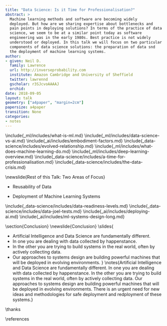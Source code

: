 ```yaml
---
title: "Data Science: Is it Time for Professionalisation?"
abstract: >
  Machine learning methods and software are becoming widely
  deployed. But how are we sharing expertise about bottlenecks and
  pain points in deploying solutions? In terms of the practice of data
  science, we seem to be at a similar point today as software
  engineering was in the early 1980s. Best practice is not widely
  understood or deployed. In this talk we will focus on two particular
  components of data science solutions: the preparation of data snd
  the deployment of machine learning systems. 
author:
- given: Neil D.
  family: Lawrence
  url: http://inverseprobability.com
  institute: Amazon Cambridge and University of Sheffield
  twitter: lawrennd
  gscholar: r3SJcvoAAAAJ
  orchid: 
date: 2018-09-05
layout: talk
geometry: ["a4paper", "margin=2cm"]
papersize: a4paper
transition: None
categories:
- notes
---
```


\include{_ml/includes/what-is-ml.md}
\include{_ml/includes/data-science-vs-ai.md}
\include{_ai/includes/embodiment-factors.md}
\include{_data-science/includes/evolved-relationship.md}
\include{_ml/includes/what-does-machine-learning-do.md}
\include{_ml/includes/deep-learning-overview.md}
\include{_data-science/includes/a-time-for-professionalisation.md}
\include{_data-science/includes/the-data-crisis.md}

\newslide{Rest of this Talk: Two Areas of Focus}

* Reusability of Data

* Deployment of Machine Learning Systems

\include{_data-science/includes/data-readiness-levels.md}
\include{_data-science/includes/data-joel-tests.md}
\include{_ai/includes/deploying-ai.md}
\include{_ai/includes/ml-systems-design-long.md}

\section{Conclusion}
\newslide{Conclusion}
\slides{
* Artificial Intelligence and Data Science are fundamentally different.
* In one you are dealing with data collected by happenstance.
* In the other you are trying to build systems in the real world, often by actively collecting data.
* Our approaches to systems design are building powerful machines that
will be deployed in evolving environments.
}
\notes{Artificial Intelligence and Data Science are fundamentally different. In one you are dealing with data collected by happenstance. In the other you are trying to build systems in the real world, often by actively collecting data. Our approaches to systems design are building powerful machines that
will be deployed in evolving environments. There is an urgent need for new ideas and methodologies for safe deployment and redployment of these systems.}

\thanks

\references
